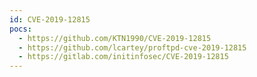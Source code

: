 ```yaml
---
id: CVE-2019-12815
pocs:
  - https://github.com/KTN1990/CVE-2019-12815
  - https://github.com/lcartey/proftpd-cve-2019-12815
  - https://gitlab.com/initinfosec/CVE-2019-12815
---
```

